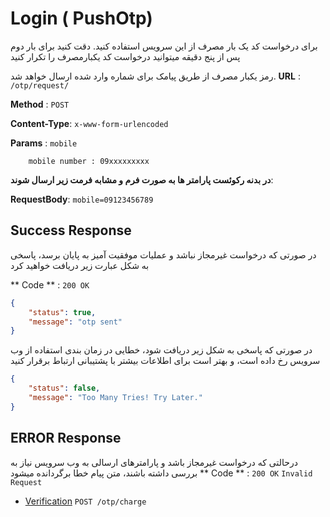 # Login ( PushOtp)

برای درخواست کد یک بار مصرف از این سرویس استفاده کنید. دقت کنید برای بار دوم پس از  پنج دقیقه  میتوانید درخواست کد یکبارمصرف را  تکرار کنید

رمز یکبار مصرف از طریق پیامک برای شماره وارد شده ارسال خواهد شد.
**URL** : `/otp/request/`

**Method** : `POST`

**Content-Type**: `x-www-form-urlencoded`

**Params** : `mobile`

        mobile number : 09xxxxxxxxx
        
**در بدنه رکوئست پارامتر ها به صورت فرم و مشابه فرمت زیر ارسال شوند**:

**RequestBody**: `mobile=09123456789`


## Success Response

در صورتی که درخواست غیرمجاز نباشد و عملیات موفقیت آمیز به پایان برسد، پاسخی به شکل عبارت زیر دریافت خواهید کرد

** Code ** : `200 OK`

```json
{
    "status": true,
    "message": "otp sent"
}
```

در صورتی که پاسخی به شکل زیر دریافت شود، خطایی در زمان بندی استفاده از وب سرویس رخ داده است، و بهتر است برای اطلاعات بیشتر با پشتیبانی ارتباط برقرار کنید

```json
{
    "status": false,
    "message": "Too Many Tries! Try Later."
}
```

## ERROR Response

درحالتی که درخواست غیرمجاز باشد و پارامترهای ارسالی به وب سرویس نیاز به بررسی داشته باشند، متن پیام خطا برگردانده میشود
** Code ** : `200 OK`
`Invalid Request`



* [Verification](chargeOtp.md) `POST /otp/charge`

